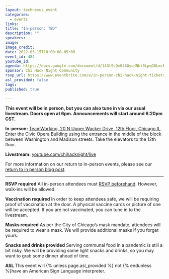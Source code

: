 ```yaml
---
layout: technexus_event
categories:
  - events
links: 
title: "In-person: TBD"
description: ""
speakers:
image: 
image_credit: 
date: 2022-03-15T18:00:00-05:00
event_id: 484
youtube_id: 
agenda: https://docs.google.com/document/d/14GtScQm0l6GyqdNht0LpqG8LmcEF7i3COjNJ06PaTj8/edit#
sponsor: Chi Hack Night Community
rsvp_url: https://www.eventbrite.com/e/in-person-chi-hack-night-tickets-207988107027
asl_provided: false
tags: 
published: true

---
```


**This event will be in person, but you can also tune in via our usual livestream. Doors open at 6pm. Announcements will start around 6:20pm CST.**

**In-person:** <a href='https://www.google.com/maps/place/TechNexus+Venture+Collaborative/@41.8835673,-87.6394085,17z/data=!3m1!4b1!4m5!3m4!1s0x880e2d5be57f04c5:0xa87e47e177660090!8m2!3d41.8835673!4d-87.6372198'>TeamWorking, 20 N Upper Wacker Drive, 12th Floor, Chicago IL</a>. Enter the Civic Opera Building using the entrance in the middle of the block between Washington and Madison streets. Take the elevators to the 12th floor.

**Livestream:** <a href='https://youtube.com/chihacknight/live'>youtube.com/chihacknight/live</a>

For more information on our return to in-person events, please see our [return to in person blog post](/blog/2021/11/09/2021-return-to-in-person.html). 


---

**RSVP required** All in-person attendees must [RSVP beforehand]({{page.rsvp_url}}). However, walk-ins will be allowed.

**Vaccination required** In order to keep attendees safe, we will be requiring proof of vaccination at the door. A physical vaccine cards or picture of one will be accepted. If you are not vaccinated, you can tune in to the livestream.

**Masks required** As per the City of Chicago’s mask mandate, attendees will be required to wear a mask. We will provide additional masks if you forget yours.

**Snacks and drinks provided** Serving communal food in a pandemic is still a bit risky. We will be providing some light snacks and drinks, so you may want to grab some dinner ahead of time.

**ASL** This event will {% unless page.asl_provided %} not {% endunless %}have an American Sign Language interpreter.
